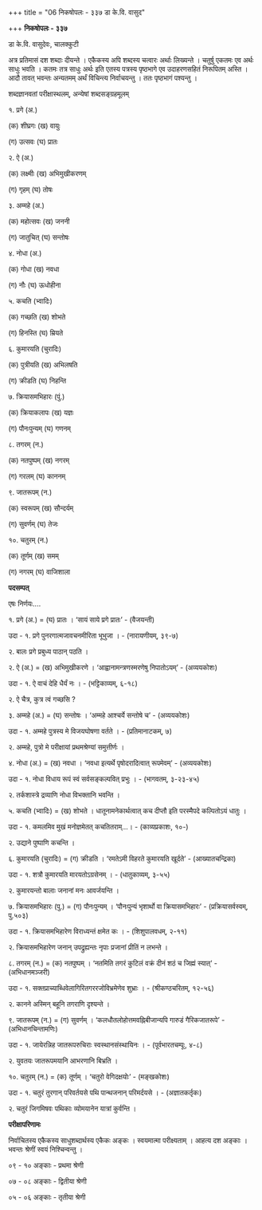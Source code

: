 +++
title = "06 निकषोपलः - ३३७ डा के.वि. वासुद"

+++
**निकषोपलः - ३३७**

डा के.वि. वासुदेवः, चालक्कुटी

अत्र प्रतिमासं दश शब्दाः दीयन्ते । एकैकस्य अपि शब्दस्य चत्वारः अर्थाः लिख्यन्ते । चतुर्षु एकतमः एव अर्थः साधुः भवति । कतमः तत्र साधुः अर्थः इति एतस्य पत्रस्य पृष्ठभागे एव उदाहरणसहितं निरूपितम् अस्ति । आदौ तावत् भवन्तः अन्यतमम् अर्थं विचिन्त्य निर्वाचयन्तु । ततः पृष्ठभागं पश्यन्तु ।

शब्दज्ञानवतां परीक्षास्थलम्, अन्येषां शब्दसङ्ग्रहमूलम्

१. प्रगे (अ.)

(क) शीघ्रगः (ख) वायुः

(ग) उत्सवः (घ) प्रातः

२. ऐ (अ.)

(क) लक्ष्मीः (ख) अभिमुखीकरणम्

(ग) गृहम् (घ) तोषः

३. अम्महे (अ.)

(क) महोत्सवः (ख) जननी 

(ग) जातुचित् (घ) सन्तोषः

४. नोधा (अ.)

(क) गोधा (ख) नवधा

(ग) नौः (घ) ऊधोहीना

५. कचति (भ्वादिः)

(क) गच्छति (ख) शोभते

(ग) हिनस्ति (घ) म्रियते

६. कुमारयति (चुरादिः)

(क) पुत्रीयति (ख) अभिलषति

(ग) क्रीडति (घ) निहन्ति

७. क्रियासमभिहारः (पुं.)

(क) क्रियाकलापः (ख) यज्ञः

(ग) पौनःपुन्यम् (घ) गणनम्

८. तगरम् (न.)

(क) नतपुष्पम् (ख) नगरम्

(ग) गरलम् (घ) काननम्

९. जातरूपम् (न.)

(क) स्वरूपम् (ख) सौन्दर्यम्

(ग) सुवर्णम् (घ) तेजः

१०. चतुरम् (न.)

(क) तूर्णम्  (ख) समम्

(ग) नगरम् (घ) वाजिशाला

**पदसम्पत्**







एषः निर्णयः....

१.  प्रगे (अ.) = (घ) प्रातः । ‘सायं साये प्रगे प्रातः’ - (वैजयन्ती)

 उदा - १. प्रगे पुनरगात्मजावचनमीरिता भूभुजा । - (नारायणीयम्, ३९-७)

 २. बालः प्रगे प्रबुध्य पाठान् पठति ।

२.  ऐ (अ.) = (ख) अभिमुखीकरणे । ‘आह्वानामन्त्रणस्मरणेषु निपातोऽयम्’ - (अव्ययकोशः)

 उदा - १. ऐ वाचं देहि धैर्यं नः । - (भट्टिकाव्यम्, ६-१८)

 २. ऐ चैत्र, कुत्र त्वं गच्छसि ?

३.  अम्महे (अ.) = (घ) सन्तोषः । ‘अम्महे आश्चर्ये सन्तोषे च’ - (अव्ययकोशः)

 उदा - १. अम्महे पुत्रस्य मे विजयघोषणा वर्तते । - (प्रतिमानाटकम्, ७)

 २. अम्महे, पुत्रो मे परीक्षायां प्रथमश्रेण्यां समुत्तीर्णः ।

४.  नोधा (अ.) = (ख) नवधा । ‘नवधा इत्यर्थे पृषोदरादित्वात् रूपमेवम्’ - (अव्ययकोशः)

 उदा - १. नोधा विधाय रूपं स्वं सर्वसङ्कल्पवित् प्रभुः । - (भागवतम्, ३-२३-४५)

 २. तर्कशास्त्रे द्रव्याणि नोधा विभक्तानि भवन्ति ।

५.  कचति (भ्वादिः) = (ख) शोभते । धातूनामनेकार्थत्वात् कच दीप्तौ इति परस्मैपदे कल्पितोऽयं धातुः ।

 उदा - १. कमलमिव मुखं मनोज्ञमेतत् कचतितराम्...। - (काव्यप्रकाशः, १०-)

 २. उद्याने पुष्पाणि कचन्ति ।

६.  कुमारयति (चुरादिः) = (ग) क्रीडति । ‘रमतेऽमी विहरते कुमारयति खूर्दते’ - (आख्यातचन्द्रिका)

 उदा - १. शत्रौ कुमारयति मारयतोऽग्रसेनम् । - (धातुकाव्यम्, ३-५५)

 २. कुमारयन्तो बालाः जनानां मनः आवर्जयन्ति ।

७.  क्रियासमभिहारः (पु.) = (ग) पौनःपुन्यम् । ‘पौनःपुन्यं भृशार्थो वा क्रियासमभिहारः’ - (प्रक्रियासर्वस्वम्, पु.५०३)

 उदा - १. क्रियासमभिहारेण विराध्यन्तं क्षमेत कः । - (शिशुपालवधम्, २-११)

 २. क्रियासमभिहारेण जनान् उपद्रुह्यन्तः नृपाः प्रजानां प्रीतिं न लभन्ते ।

८.  तगरम् (न.) = (क) नतपुष्पम् । ‘नतमिति तगरं कुटिलं वक्रं दीनं शठं च जिह्मं स्यात्’ - (अभिधानमञ्जरी)

 उदा - १. सक्तप्राच्याब्धिवेलागिरितगररजोविभ्रमेणेव शुभ्राः । - (श्रीकण्ठचरितम्, १२-५६)

 २. कानने अस्मिन् बहूनि तगराणि दृश्यन्ते ।

९.  जातरूपम् (न.) = (ग) सुवर्णम् । ‘कलधौतलोहोत्तमवह्निबीजान्यपि गारुडं गैरिकजातरूपे’ - (अभिधानचिन्तामणिः)

 उदा - १. जायेरन्निह जातरूपरुचिराः स्वस्थानसंस्थायिनः । - (पूर्वभारतचम्पूः, ४-८)

 २. युवतयः जातरूपमयानि आभरणानि बिभ्रति ।

१०. चतुरम् (न.) = (क) तूर्णम् । ‘चतुरो वेगिदक्षयोः’ - (मङ्खकोशः)

 उदा - १. चतुरं तुरगान् परिवर्तयसे पथि पान्थजनान् परिमर्दयसे । - (अज्ञातकर्तृकः)

 २. चतुरं जिगमिषवः पथिकाः व्योमयानेन यात्रां कुर्वन्ति ।

**परीक्षापरिणामः**

निर्वाचितस्य एकैकस्य साधुशब्दार्थस्य एकैकः अङ्कः । स्वयमात्मा परीक्ष्यताम् । आहत्य दश अङ्काः । भवन्तः श्रेणीं स्वयं निश्चिन्वन्तु ।

०९ - १० अङ्काः  - प्रथमा श्रेणी

०७ - ०८ अङ्काः  - द्वितीया श्रेणी

०५ - ०६ अङ्काः  - तृतीया श्रेणी

